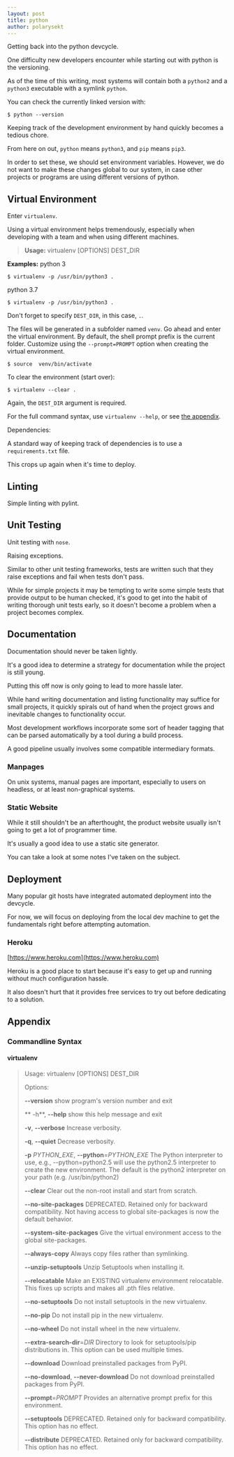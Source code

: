 ```yaml
---
layout: post
title: python
author: polarysekt
---
```


Getting back into the python devcycle.

One difficulty new developers encounter while starting out with python is the versioning.

As of the time of this writing, most systems will contain both a `python2` and a `python3` executable with a symlink `python`.

You can check the currently linked version with:

```shell
$ python --version
```

Keeping track of the development environment by hand quickly becomes a tedious chore.

From here on out, `python` means `python3`, and `pip` means `pip3`.

In order to set these, we should set environment variables. However, we do not want to make these changes global to our system, in case other projects or programs are using different versions of python.

## Virtual Environment

Enter `virtualenv`.

Using a virtual environment helps tremendously, especially when developing with a team and when using different machines.

>**Usage:** virtualenv [OPTIONS] DEST_DIR

**Examples:**
python 3
```
$ virtualenv -p /usr/bin/python3 .
```
python 3.7
```
$ virtualenv -p /usr/bin/python3 .
```
Don't forget to specify `DEST_DIR`, in this case, `.`.

The files will be generated in a subfolder named `venv`.
Go ahead and enter the virtual environment. 
By default, the shell prompt prefix is the current folder.  Customize using the `--prompt=PROMPT` option when creating the virtual environment.

`$ source  venv/bin/activate`

To clear the environment (start over):

```
$ virtualenv --clear .
```

Again, the `DEST_DIR` argument is required.

For the full command syntax, use `virtualenv --help`, or see [the appendix](#virtualenv).

Dependencies:

A standard way of keeping track of dependencies is to use a `requirements.txt` file.

This crops up again when it's time to deploy.


## Linting

Simple linting with pylint.


## Unit Testing

Unit testing with `nose`.

Raising exceptions.

Similar to other unit testing frameworks, tests are written such that they raise exceptions and fail when tests don't pass.

While for simple projects it may be tempting to write some simple tests that provide output to be human checked, it's good to get into the habit of writing thorough unit tests early, so it doesn't become a problem when a project becomes complex.


## Documentation

Documentation should never be taken lightly.

It's a good idea to determine a strategy for documentation while the project is still young.

Putting this off now is only going to lead to more hassle later.

While hand writing documentation and listing functionality may suffice for small projects, it quickly spirals out of hand when the project grows and inevitable changes to functionality occur.

Most development workflows incorporate some sort of header tagging that can be parsed automatically by a tool during a build process.

A good pipeline usually involves some compatible intermediary formats.

### Manpages

On unix systems, manual pages are important, especially to users on headless, or at least non-graphical systems.


### Static Website

While it still shouldn't be an afterthought, the product website usually isn't going to get a lot of programmer time.

It's usually a good idea to use a static site generator.

You can take a look at some notes I've taken on the subject.


## Deployment

Many popular git hosts have integrated automated deployment into the devcycle.

For now, we will focus on deploying from the local dev machine to get the fundamentals right before attempting automation.


### Heroku

[https://www.heroku.com](https://www.heroku.com)

Heroku is a good place to start because it's easy to get up and running without much configuration hassle.

It also doesn't hurt that it provides free services to try out before dedicating to a solution.


## Appendix

### Commandline Syntax

#### **virtualenv**

>Usage: virtualenv [OPTIONS] DEST_DIR
>
>Options:
>
> **--version**             show program's version number and exit
>
>** -h**, **--help**            show this help message and exit
>
>**-v**, **--verbose**         Increase verbosity.
> 
>**-q**, **--quiet**          Decrease verbosity.
>
>**-p** *PYTHON_EXE*, **--python**=*PYTHON_EXE*
                        The Python interpreter to use, e.g.,
                        --python=python2.5 will use the python2.5 interpreter
                        to create the new environment.  The default is the
                        python2 interpreter on your path (e.g.
                        /usr/bin/python2)
>
>**--clear**               Clear out the non-root install and start from scratch.
>
>**--no-site-packages**    DEPRECATED. Retained only for backward compatibility.
                        Not having access to global site-packages is now the
                        default behavior.
>
>**--system-site-packages**
                        Give the virtual environment access to the global
                        site-packages.
>
>**--always-copy**         Always copy files rather than symlinking.
>
>**--unzip-setuptools**    Unzip Setuptools when installing it.
>
>**--relocatable**         Make an EXISTING virtualenv environment relocatable.
                        This fixes up scripts and makes all .pth files
                        relative.
>
>**--no-setuptools**       Do not install setuptools in the new virtualenv.
>
>**--no-pip**              Do not install pip in the new virtualenv.
>
>**--no-wheel**            Do not install wheel in the new virtualenv.
>
>**--extra-search-dir**=*DIR*
                        Directory to look for setuptools/pip distributions in.
                        This option can be used multiple times.
>
>**--download**            Download preinstalled packages from PyPI.
>
>**--no-download**, **--never-download**
                        Do not download preinstalled packages from PyPI.
>
>**--prompt**=*PROMPT*       Provides an alternative prompt prefix for this
                        environment.
>
>**--setuptools**          DEPRECATED. Retained only for backward compatibility.
                        This option has no effect.
>
>**--distribute**          DEPRECATED. Retained only for backward compatibility.
                        This option has no effect.


